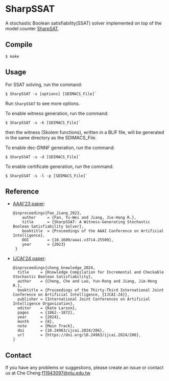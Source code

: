 # SharpSSAT

A stochastic Boolean satisfiability(SSAT) solver implemented on top of the model counter 
[SharpSAT](https://github.com/marcthurley/sharpSAT).

## Compile
```
$ make
```


## Usage


For SSAT solving, run the command:
```
$ SharpSSAT -s [options] [SDIMACS_File]`
```

Run `SharpSSAT` to see more options.


To enable witness generation, run the command:
```
$ SharpSSAT -s -k [SDIMACS_File]`
```
then the witness (Skolem functions), written in a BLIF file, will be generated in the same directory as the SDIMACS_File.

To enable dec-DNNF generation, run the command:
```
$ SharpSSAT -s -d [SDIMACS_File]`
```

To enable certificate generation, run the command:
```
$ SharpSSAT -s -l -p [SDIMACS_File]`
```

## Reference
* [AAAI'23 paper](https://ojs.aaai.org/index.php/AAAI/article/view/25509):
  ```
  @inproceedings{Fan_Jiang_2023,
      author     = {Fan, Yu-Wei and Jiang, Jie-Hong R.},
      title      = {SharpSSAT: A Witness-Generating Stochastic Boolean Satisfiability Solver},
      booktitle  = {Proceedings of the AAAI Conference on Artificial Intelligence},
      DOI        = {10.1609/aaai.v37i4.25509},
      year       = {2023}
   }
  ```

* [IJCAI'24 paper](https://doi.org/10.24963/ijcai.2024/206):
  ```
  @inproceedings{cheng_knowledge_2024,
    title     = {Knowledge Compilation for Incremental and Checkable Stochastic Boolean Satisfiability},
    author    = {Cheng, Che and Luo, Yun-Rong and Jiang, Jie-Hong R.},
    booktitle = {Proceedings of the Thirty-Third International Joint Conference on Artificial Intelligence, {IJCAI-24}},
    publisher = {International Joint Conferences on Artificial Intelligence Organization},
    editor    = {Kate Larson},
    pages     = {1862--1872},
    year      = {2024},
    month     = {8},
    note      = {Main Track},
    doi       = {10.24963/ijcai.2024/206},
    url       = {https://doi.org/10.24963/ijcai.2024/206},
  }
  ```
  
## Contact
If you have any problems or suggestions, please create an issue or contact us at Che Cheng f11943097@ntu.edu.tw
